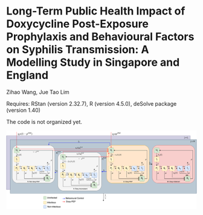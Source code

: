 # Long-Term Public Health Impact of Doxycycline Post-Exposure Prophylaxis and Behavioural Factors on Syphilis Transmission: A Modelling Study in Singapore and England

Zihao Wang, Jue Tao Lim </br>

Requires: RStan (version 2.32.7), R (version 4.5.0), deSolve package (version 1.40) </br>

The code is not organized yet.

![alt text](https://github.com/killingbear999/doxypep_syphilis/blob/main/doxyPEP_syphilis.png)
